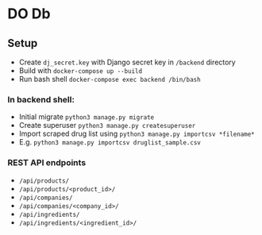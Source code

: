 # DO Db

## Setup

- Create `dj_secret.key` with Django secret key in `/backend` directory
- Build with `docker-compose up --build`
- Run bash shell `docker-compose exec backend /bin/bash`

### In backend shell:

- Initial migrate `python3 manage.py migrate`
- Create superuser `python3 manage.py createsuperuser`
- Import scraped drug list using `python3 manage.py importcsv *filename*`
- E.g. `python3 manage.py importcsv druglist_sample.csv`

### REST API endpoints

- `/api/products/`
- `/api/products/<product_id>/`
- `/api/companies/`
- `/api/companies/<company_id>/`
- `/api/ingredients/`
- `/api/ingredients/<ingredient_id>/`

